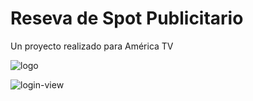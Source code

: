 # Reseva de Spot Publicitario

Un proyecto realizado para América TV

![logo](https://user-images.githubusercontent.com/32287019/36569416-b6a5ea52-17fb-11e8-8e2b-d509537ed5d8.png)

![login-view](https://user-images.githubusercontent.com/32287019/36569410-b0b4aef8-17fb-11e8-98be-91d6e63ae3cf.JPG)